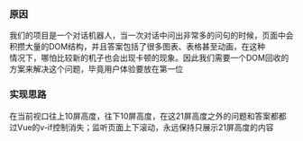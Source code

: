 ### 原因

我们的项目是一个对话机器人，当一次对话中问出非常多的问句的时候，页面中会积攒大量的DOM结构，并且答案包括了很多图表、表格甚至动画，在这种    
情况下，哪怕比较新的机子也会出现卡顿的现象。因此我们需要一个DOM回收的方案来解决这个问题，毕竟用户体验要放在第一位

### 实现思路

在当前视口往上10屏高度，往下10屏高度，在这21屏高度之外的问题和答案都都过Vue的v-if控制消失；监听页面上下滚动，永远保持只展示21屏高度的内容